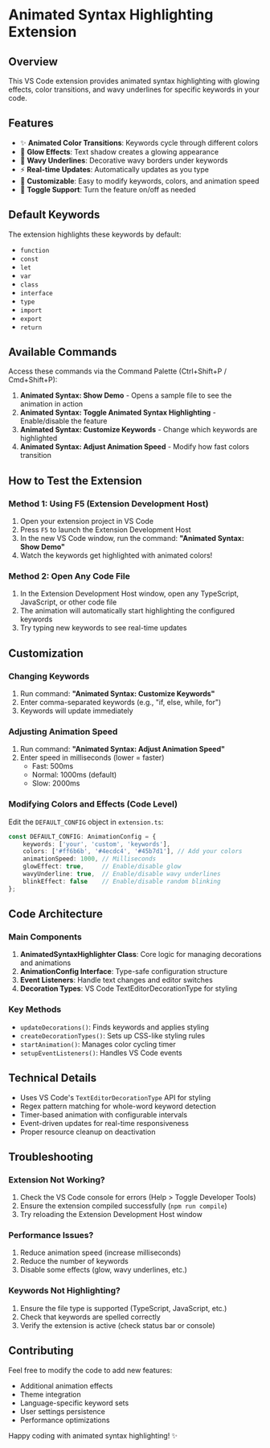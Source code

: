 # Animated Syntax Highlighting Extension

## Overview

This VS Code extension provides animated syntax highlighting with glowing effects, color transitions, and wavy underlines for specific keywords in your code.

## Features

- ✨ **Animated Color Transitions**: Keywords cycle through different colors
- 🌟 **Glow Effects**: Text shadow creates a glowing appearance
- 🌊 **Wavy Underlines**: Decorative wavy borders under keywords
- ⚡ **Real-time Updates**: Automatically updates as you type
- 🎯 **Customizable**: Easy to modify keywords, colors, and animation speed
- 🔄 **Toggle Support**: Turn the feature on/off as needed

## Default Keywords

The extension highlights these keywords by default:
- `function`
- `const`
- `let` 
- `var`
- `class`
- `interface`
- `type`
- `import`
- `export`
- `return`

## Available Commands

Access these commands via the Command Palette (Ctrl+Shift+P / Cmd+Shift+P):

1. **Animated Syntax: Show Demo** - Opens a sample file to see the animation in action
2. **Animated Syntax: Toggle Animated Syntax Highlighting** - Enable/disable the feature
3. **Animated Syntax: Customize Keywords** - Change which keywords are highlighted
4. **Animated Syntax: Adjust Animation Speed** - Modify how fast colors transition

## How to Test the Extension

### Method 1: Using F5 (Extension Development Host)

1. Open your extension project in VS Code
2. Press `F5` to launch the Extension Development Host
3. In the new VS Code window, run the command: **"Animated Syntax: Show Demo"**
4. Watch the keywords get highlighted with animated colors!

### Method 2: Open Any Code File

1. In the Extension Development Host window, open any TypeScript, JavaScript, or other code file
2. The animation will automatically start highlighting the configured keywords
3. Try typing new keywords to see real-time updates

## Customization

### Changing Keywords

1. Run command: **"Animated Syntax: Customize Keywords"**
2. Enter comma-separated keywords (e.g., "if, else, while, for")
3. Keywords will update immediately

### Adjusting Animation Speed

1. Run command: **"Animated Syntax: Adjust Animation Speed"**
2. Enter speed in milliseconds (lower = faster)
   - Fast: 500ms
   - Normal: 1000ms (default)
   - Slow: 2000ms

### Modifying Colors and Effects (Code Level)

Edit the `DEFAULT_CONFIG` object in `extension.ts`:

```typescript
const DEFAULT_CONFIG: AnimationConfig = {
    keywords: ['your', 'custom', 'keywords'],
    colors: ['#ff6b6b', '#4ecdc4', '#45b7d1'], // Add your colors
    animationSpeed: 1000, // Milliseconds
    glowEffect: true,     // Enable/disable glow
    wavyUnderline: true,  // Enable/disable wavy underlines
    blinkEffect: false    // Enable/disable random blinking
};
```

## Code Architecture

### Main Components

1. **AnimatedSyntaxHighlighter Class**: Core logic for managing decorations and animations
2. **AnimationConfig Interface**: Type-safe configuration structure
3. **Event Listeners**: Handle text changes and editor switches
4. **Decoration Types**: VS Code TextEditorDecorationType for styling

### Key Methods

- `updateDecorations()`: Finds keywords and applies styling
- `createDecorationTypes()`: Sets up CSS-like styling rules
- `startAnimation()`: Manages color cycling timer
- `setupEventListeners()`: Handles VS Code events

## Technical Details

- Uses VS Code's `TextEditorDecorationType` API for styling
- Regex pattern matching for whole-word keyword detection
- Timer-based animation with configurable intervals
- Event-driven updates for real-time responsiveness
- Proper resource cleanup on deactivation

## Troubleshooting

### Extension Not Working?
1. Check the VS Code console for errors (Help > Toggle Developer Tools)
2. Ensure the extension compiled successfully (`npm run compile`)
3. Try reloading the Extension Development Host window

### Performance Issues?
1. Reduce animation speed (increase milliseconds)
2. Reduce the number of keywords
3. Disable some effects (glow, wavy underlines, etc.)

### Keywords Not Highlighting?
1. Ensure the file type is supported (TypeScript, JavaScript, etc.)
2. Check that keywords are spelled correctly
3. Verify the extension is active (check status bar or console)

## Contributing

Feel free to modify the code to add new features:
- Additional animation effects
- Theme integration
- Language-specific keyword sets
- User settings persistence
- Performance optimizations

Happy coding with animated syntax highlighting! ✨
